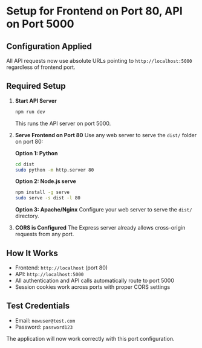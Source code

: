 # Setup for Frontend on Port 80, API on Port 5000

## Configuration Applied
All API requests now use absolute URLs pointing to `http://localhost:5000` regardless of frontend port.

## Required Setup

1. **Start API Server**
   ```bash
   npm run dev
   ```
   This runs the API server on port 5000.

2. **Serve Frontend on Port 80**
   Use any web server to serve the `dist/` folder on port 80:
   
   **Option 1: Python**
   ```bash
   cd dist
   sudo python -m http.server 80
   ```
   
   **Option 2: Node.js serve**
   ```bash
   npm install -g serve
   sudo serve -s dist -l 80
   ```
   
   **Option 3: Apache/Nginx**
   Configure your web server to serve the `dist/` directory.

3. **CORS is Configured**
   The Express server already allows cross-origin requests from any port.

## How It Works
- Frontend: `http://localhost` (port 80)
- API: `http://localhost:5000`
- All authentication and API calls automatically route to port 5000
- Session cookies work across ports with proper CORS settings

## Test Credentials
- Email: `newuser@test.com`
- Password: `password123`

The application will now work correctly with this port configuration.